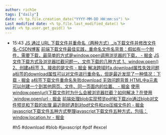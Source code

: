 ```yaml
---
author: rich1e
tags: ["daily"]
date: <% tp.file.creation_date("YYYY-MM-DD HH:mm:ss") %>
Last modified date: <% tp.file.last_modified_date() %>
uuid: <% tp.user.get_guid() %>
---
```


- 15:43 
  [JS 通过 URL 下载文件并重命名（两种方式）_js下载文件并修改文件名-CSDN博客](https://blog.csdn.net/qq_29689343/article/details/130387849)
  [前端下载文件最佳实践，重命名文件名背景：假如有一个附件，需要下载，最简单的方式是window.open调用浏览器的下载， - 掘金](https://juejin.cn/post/7224409808668557368)
  [JS文件下载方式及浏览器拦截问题一、文件下载的几种方式 1、window.open() 2、创建a标签 3、接收的是文件 - 掘金](https://juejin.cn/post/7403283438143848458)
  [解决跨域时a.download属性失效问题a标签的download属性可以对文件进行重命名，但是最近发现了一种情况：下载 - 掘金](https://juejin.cn/post/7076728177321574431)
  [a标签下载文件重命名失败download 无效问题背景 HTML中a元素可以创建一个到其他网页、文件、同一页面内的位置、 - 掘金](https://juejin.cn/post/7316532841924149248)
  [使用window.open(url)下载文件时为什么会被浏览器拦截？如何解决？在使用 `window.open(url - 掘金](https://juejin.cn/post/7451612338409816079)
  [前端处理blob实现预览pdf和下载zip通过blob对文件预览和下载的处理 最近刚好遇到对pdf文件和zip压缩文件的 - 掘金](https://juejin.cn/post/7104181019569291301)
  [javascript下载文件五种方式整理javascript下载文件五种方式，包括：window.location.hr - 掘金](https://juejin.cn/post/7280794176832520246)
  
  #h5 #download #blob #javascript #pdf #excel  